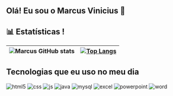 ## Olá! Eu sou o Marcus Vinicius 👋

## 📊 Estatísticas !

| ![Marcus GitHub stats](https://github-readme-stats.vercel.app/api?username=marcus309&show_icons=true&theme=dracula) | [![Top Langs](https://github-readme-stats.vercel.app/api/top-langs/?username=marcus309&layout=donut&theme=dracula)](https://github.com/marcus309/github-readme-stats) |
|---|---|




## Tecnologias que eu uso no meu dia

<div style="display: inline_block">
  <img align="center" alt="html5" src="https://img.shields.io/badge/HTML5-E34F26?style=for-the-badge&logo=html5&logoColor=white" />
  <img align="center" alt="css" src="https://img.shields.io/badge/CSS-239120?&style=for-the-badge&logo=css3&logoColor=white" />
  <img align="center" alt="js" src="https://img.shields.io/badge/JavaScript-F7DF1E?style=for-the-badge&logo=javascript&logoColor=black" />
  <img align="center" alt="java" src="https://img.shields.io/badge/Java-ED8B00?style=for-the-badge&logo=openjdk&logoColor=white" />
  <img align="center" alt="mysql" src="https://img.shields.io/badge/MySQL-00000F?style=for-the-badge&logo=mysql&logoColor=white" />
  <img align="center" alt="excel" src="https://img.shields.io/badge/Microsoft_Excel-217346?style=for-the-badge&logo=microsoft-excel&logoColor=white" />
  <img align="center" alt="powerpoint" src="https://img.shields.io/badge/Microsoft_PowerPoint-B7472A?style=for-the-badge&logo=microsoft-powerpoint&logoColor=white" />
  <img align="center" alt="word" src="https://img.shields.io/badge/Microsoft_Word-2B579A?style=for-the-badge&logo=microsoft-word&logoColor=white" />
  
</div><br/>
